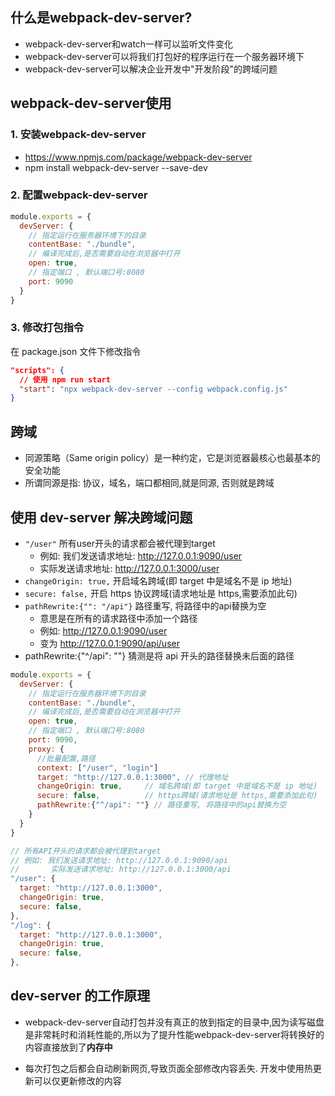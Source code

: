 ## 什么是webpack-dev-server?

- webpack-dev-server和watch一样可以监听文件变化
- webpack-dev-server可以将我们打包好的程序运行在一个服务器环境下
- webpack-dev-server可以解决企业开发中"开发阶段"的跨域问题



## webpack-dev-server使用

### 1. 安装webpack-dev-server

- https://www.npmjs.com/package/webpack-dev-server
- npm install webpack-dev-server --save-dev

### 2. 配置webpack-dev-server

```js
module.exports = {
  devServer: {
    // 指定运行在服务器环境下的目录
    contentBase: "./bundle",
    // 编译完成后,是否需要自动在浏览器中打开
    open: true,
    // 指定端口 , 默认端口号:8080 
    port: 9090
  }
}
```

### 3. 修改打包指令

在 package.json 文件下修改指令

```json
"scripts": {
  // 使用 npm run start
  "start": "npx webpack-dev-server --config webpack.config.js"
}
```



## 跨域

- 同源策略（Same origin policy）是一种约定，它是浏览器最核心也最基本的安全功能
- 所谓同源是指: 协议，域名，端口都相同,就是同源, 否则就是跨域

## 使用 dev-server 解决跨域问题

- `"/user"` 所有user开头的请求都会被代理到target
  - 例如: 我们发送请求地址: http://127.0.0.1:9090/user
  - 实际发送请求地址: http://127.0.0.1:3000/user
- `changeOrigin: true,`    开启域名跨域(即 target 中是域名不是 ip 地址)
- `secure: false,`          开启 https 协议跨域(请求地址是 https,需要添加此句)
- `pathRewrite:{"": "/api"}`   路径重写, 将路径中的api替换为空
  - 意思是在所有的请求路径中添加一个路径
  - 例如:  http://127.0.0.1:9090/user 
  - 变为  http://127.0.0.1:9090/api/user
- pathRewrite:{"^/api": ""}  猜测是将 api 开头的路径替换未后面的路径

```js
module.exports = {
  devServer: {
    // 指定运行在服务器环境下的目录
    contentBase: "./bundle",
    // 编译完成后,是否需要自动在浏览器中打开
    open: true,
    // 指定端口 , 默认端口号:8080 
    port: 9090,
    proxy: {
      //批量配置,路径
      context: ["/user", "login"]
      target: "http://127.0.0.1:3000", // 代理地址
      changeOrigin: true,     // 域名跨域(即 target 中是域名不是 ip 地址)
      secure: false,          // https跨域(请求地址是 https,需要添加此句)
      pathRewrite:{"^/api": ""} // 路径重写, 将路径中的api替换为空
    }
  }
}
```



```js
// 所有API开头的请求都会被代理到target
// 例如: 我们发送请求地址: http://127.0.0.1:9090/api
//       实际发送请求地址: http://127.0.0.1:3000/api
"/user": {
  target: "http://127.0.0.1:3000",
  changeOrigin: true,
  secure: false,
},
"/log": {
  target: "http://127.0.0.1:3000",
  changeOrigin: true,
  secure: false,
},
```





## dev-server 的工作原理

- webpack-dev-server自动打包并没有真正的放到指定的目录中,因为读写磁盘是非常耗时和消耗性能的,所以为了提升性能webpack-dev-server将转换好的内容直接放到了**内存中**

- 每次打包之后都会自动刷新网页,导致页面全部修改内容丢失. 开发中使用热更新可以仅更新修改的内容





































